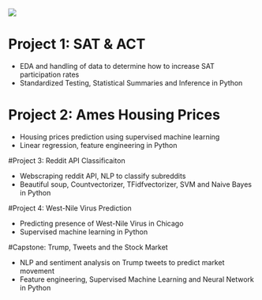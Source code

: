# ![](https://ga-dash.s3.amazonaws.com/production/assets/logo-9f88ae6c9c3871690e33280fcf557f33.png)   

# Project 1: SAT & ACT
- EDA and handling of data to determine how to increase SAT participation rates
- Standardized Testing, Statistical Summaries and Inference in Python


# Project 2: Ames Housing Prices
- Housing prices prediction using supervised machine learning
- Linear regression, feature engineering in Python


#Project 3: Reddit API Classificaiton
- Webscraping reddit API, NLP to classify subreddits
- Beautiful soup, Countvectorizer, TFidfvectorizer, SVM and Naive Bayes in Python


#Project 4: West-Nile Virus Prediction
- Predicting presence of West-Nile Virus in Chicago
- Supervised machine learning in Python


#Capstone: Trump, Tweets and the Stock Market
- NLP and sentiment analysis on Trump tweets to predict market movement
- Feature engineering, Supervised Machine Learning and Neural Network in Python
